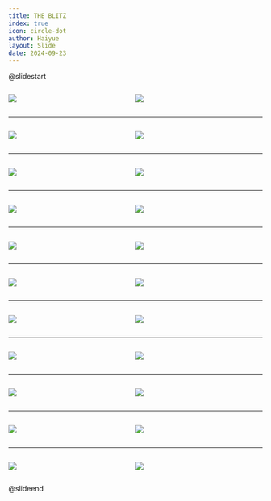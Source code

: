 ```yaml
---
title: THE BLITZ
index: true
icon: circle-dot
author: Haiyue
layout: Slide
date: 2024-09-23
---
```

 
@slidestart

<div style="display:flex">
<div style="flex:1">

![](/reading/english/Level-Z/THE%20BLITZ/001.webp)
</div>
<div style="flex:1">

![](/reading/english/Level-Z/THE%20BLITZ/002.webp)
</div>
</div>

---

<div style="display:flex">
<div style="flex:1">

![](/reading/english/Level-Z/THE%20BLITZ/003.webp)
</div>
<div style="flex:1">

![](/reading/english/Level-Z/THE%20BLITZ/004.webp)
</div>
</div>

---

<div style="display:flex">
<div style="flex:1">

![](/reading/english/Level-Z/THE%20BLITZ/005.webp)
</div>
<div style="flex:1">

![](/reading/english/Level-Z/THE%20BLITZ/006.webp)
</div>
</div>

---

<div style="display:flex">
<div style="flex:1">

![](/reading/english/Level-Z/THE%20BLITZ/007.webp)
</div>
<div style="flex:1">

![](/reading/english/Level-Z/THE%20BLITZ/008.webp)
</div>
</div>

---

<div style="display:flex">
<div style="flex:1">

![](/reading/english/Level-Z/THE%20BLITZ/009.webp)
</div>
<div style="flex:1">

![](/reading/english/Level-Z/THE%20BLITZ/010.webp)
</div>
</div>

---

<div style="display:flex">
<div style="flex:1">

![](/reading/english/Level-Z/THE%20BLITZ/011.webp)
</div>
<div style="flex:1">

![](/reading/english/Level-Z/THE%20BLITZ/012.webp)
</div>
</div>

---

<div style="display:flex">
<div style="flex:1">

![](/reading/english/Level-Z/THE%20BLITZ/013.webp)
</div>
<div style="flex:1">

![](/reading/english/Level-Z/THE%20BLITZ/014.webp)
</div>
</div>

---

<div style="display:flex">
<div style="flex:1">

![](/reading/english/Level-Z/THE%20BLITZ/015.webp)
</div>
<div style="flex:1">

![](/reading/english/Level-Z/THE%20BLITZ/016.webp)
</div>
</div>

---

<div style="display:flex">
<div style="flex:1">

![](/reading/english/Level-Z/THE%20BLITZ/017.webp)
</div>
<div style="flex:1">

![](/reading/english/Level-Z/THE%20BLITZ/018.webp)
</div>
</div>

---

<div style="display:flex">
<div style="flex:1">

![](/reading/english/Level-Z/THE%20BLITZ/019.webp)
</div>
<div style="flex:1">

![](/reading/english/Level-Z/THE%20BLITZ/020.webp)
</div>
</div>

---

<div style="display:flex">
<div style="flex:1">

![](/reading/english/Level-Z/THE%20BLITZ/021.webp)
</div>
<div style="flex:1">

![](/reading/english/Level-Z/THE%20BLITZ/022.webp)
</div>
</div>

@slideend